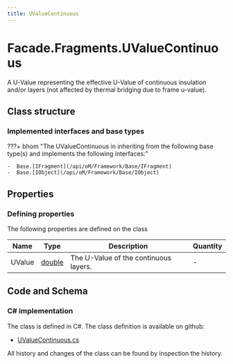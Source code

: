 ```yaml
---
title: UValueContinuous
---
```


# Facade.Fragments.UValueContinuous

A U-Value representing the effective U-Value of continuous insulation and/or layers (not affected by thermal bridging due to frame u-value).

## Class structure

### Implemented interfaces and base types

???+ bhom "The UValueContinuous in inheriting from the following base type(s) and implements the following interfaces:"

    -  Base.[IFragment](/api/oM/Framework/Base/IFragment)
    -  Base.[IObject](/api/oM/Framework/Base/IObject)


## Properties



### Defining properties

The following properties are defined on the class

| Name             | Type             | Description      | Quantity         |
|------------------|------------------|------------------|------------------|
| UValue | [double](https://learn.microsoft.com/en-us/dotnet/api/System.Double?view=netstandard-2.0) | The U-Value of the continuous layers. | - |


## Code and Schema

### C# implementation

The class is defined in C#. The class definition is available on github:

- [UValueContinuous.cs](https://github.com/BHoM/BHoM/blob/develop/Facade_oM/Fragments\UValueContinuous.cs)

All history and changes of the class can be found by inspection the history.
